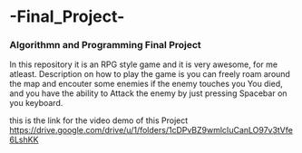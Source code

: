 # -Final_Project-
### Algorithmn and Programming Final Project
In this repository it is an RPG style game and it is very awesome, for me atleast. Description on how to play the game is you can freely roam around the map and encouter some enemies if the enemy touches you You died, and you have the ability to Attack the enemy by just pressing Spacebar on you keyboard.

this is the link for the video demo of this Project
https://drive.google.com/drive/u/1/folders/1cDPvBZ9wmlcIuCanLO97v3tVfe6LshKK
